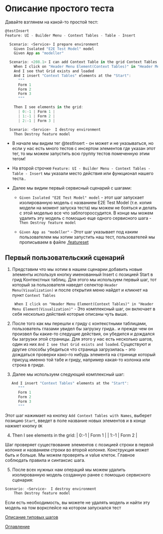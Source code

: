 # Описание простого теста

Давайте взглянем на какой-то простой тест:
```js
@testInsert
Feature: UI - Builder Menu - Context Tables - Table - Insert

  Scenario: <Service> I prepare environment
    Given Isolated "E2E Test Model" model
    Given App as "modeller"

  Scenario: <208.1> I can add Context Table in the grid Context Tables "Start" position
    When I click on "Header Menu Element(Context Tables)" in "Header Menu Element(Visualization)"
    And I see that Grid exists and loaded
    And I insert "Context Tables" elements at the "Start":
      """
      Form 1
      Form 2
      Form 3
      """

    Then I see elements in the grid:
      | 0:-1 | Form 1 |
      | 1:-1 | Form 2 |
      | 2:-1 | Form 3 |

  Scenario: <Service>  I destroy environment
    Then Destroy feature model
```

- В начале мы видим тег @testInsert - он может и не указываться, но если у нас есть много тестов с инсертом элементов где указан этот тег, то мы можем запустить всю группу тестов помеченную этим тегом!

- На второй строчке ```Feature: UI - Builder Menu - Context Tables - Table - Insert``` мы указали место действия или функционал нашего теста.. 

- Далее мы видим первый сервисный сценарий с шагами:
    - ```Given Isolated "E2E Test Model" model``` - этот шаг запускает изолированную модель с названием E2E Test Model (т.е. копия модели на момент запуска теста) мы можем не бояться и делать с этой моделью все что заблогороссудится. В конце мы можем удалить эту модель с помощью еще одного сервисного шага    - ``` Then Destroy feature model```

    - ```Given App as "modeller"``` - Этот шаг указывает под каким пользователем мы хотим запустить наш тест, пользователей мы прописываем в файле [.featureset](preparationForWork/featureset.md)

## Первый пользовательский сценарий
1) Представим что мы хотим в нашем сценарии добавить новые элементы используя кнопку именованный Insert с позицией Start в грид Контекстных таблиц.
Для этого мы используем первый шаг, тот который за пользователя наведет селектор ``Header Menu(Visualization)`` и после открытия меню найдет и кликнет на пункт ``Context Tables``

   ``` When I click on "Header Menu Element(Context Tables)" in "Header Menu Element(Visualization)"``` - Это комплексный шаг, он включает в себя несколько действий которые описаны чуть выше.

2) После того как мы перешли к гриду с контекстными таблицами, пользователь глазами увидел бы загрузку грида.. и прежде чем он произвел бы какие-то следущие действия, он убедился  и дождался бы загрузки этой страницы. Для этого у нас есть несколько шагов, один из них ```And I see that Grid exists and loaded```.
Существуют и другие способы убедиться что страница загрузилась - это дождаться проверки како-го нибудь элемента на стринице который присущ именно той табе и гриду, например какая-то колонка или строка в гриде.

3) Далее мы используем следующий комплексный шаг:
```js
   And I insert "Context Tables" elements at the "Start":
      """
      Form 1
      Form 2
      Form 3
      """
```
Этот шаг нажимает на кнопку ``Add Context Tables with Names``, выберет позицию ``Start``, введет в поле название новых элементов и в конце нажмет кнопку `OK`

4)  Then I see elements in the grid:
      | 0:-1 | Form 1 |
      | 1:-1 | Form 2 |

Шаг проверяет существование элементов с позицией строки в первой колонке и названием строки во второй колонке. Конструкция может быть и больше. Мы можем проверять и value клеток. Главное соблюдать правила и синтаксис шага.

5) После всех нужных нам операций мы можем удалить изолированную модель созданную ранее с помощью сервисного сценария:
```js
Scenario: <Service>  I destroy environment
    Then Destroy feature model
 ```
Если есть необходимость, вы можете не удалять модель и найти эту модель на том воркспейсе на котором запускался тест

[Описание типовых шагов](./prerequisities.md)

[Оглавление](../README.md)